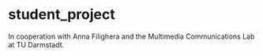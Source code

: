 # student_project

In cooperation with Anna Filighera and the Multimedia Communications Lab at TU Darmstadt.
